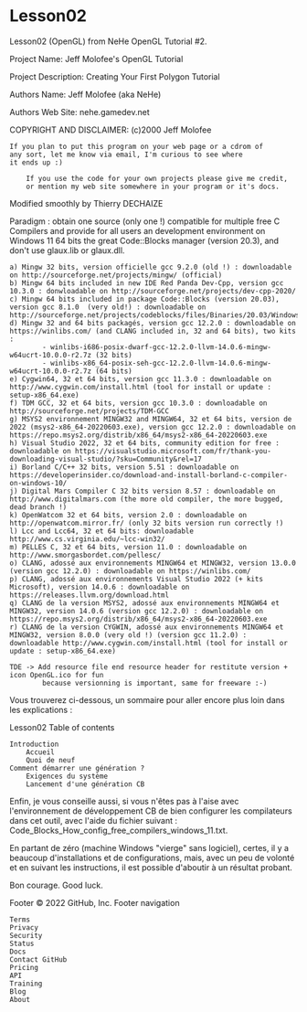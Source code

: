 # Lesson02
Lesson02 (OpenGL) from NeHe
OpenGL Tutorial #2.

Project Name: Jeff Molofee's OpenGL Tutorial

Project Description: Creating Your First Polygon Tutorial

Authors Name: Jeff Molofee (aka NeHe)

Authors Web Site: nehe.gamedev.net

COPYRIGHT AND DISCLAIMER: (c)2000 Jeff Molofee

	If you plan to put this program on your web page or a cdrom of
	any sort, let me know via email, I'm curious to see where
	it ends up :)

        If you use the code for your own projects please give me credit,
        or mention my web site somewhere in your program or it's docs.

 Modified smoothly by Thierry DECHAIZE

Paradigm : obtain one source (only one !) compatible for multiple free C Compilers
    and provide for all users an development environment on Windows 11 64 bits
    the great Code::Blocks manager (version 20.3), and don't use glaux.lib or glaux.dll.

	a) Mingw 32 bits, version officielle gcc 9.2.0 (old !) : downloadable on http://sourceforge.net/projects/mingw/ (official) 
	b) Mingw 64 bits included in new IDE Red Panda Dev-Cpp, version gcc 10.3.0 : donwloadable on http://sourceforge.net/projects/dev-cpp-2020/
	c) Mingw 64 bits included in package Code::Blocks (version 20.03), version gcc 8.1.0  (very old!) : downloadable on http://sourceforge.net/projects/codeblocks/files/Binaries/20.03/Windows/
	d) Mingw 32 and 64 bits packagés, version gcc 12.2.0 : downloadable on  https://winlibs.com/ (and CLANG included in, 32 and 64 bits), two kits :
			- winlibs-i686-posix-dwarf-gcc-12.2.0-llvm-14.0.6-mingw-w64ucrt-10.0.0-r2.7z (32 bits)
			- winlibs-x86_64-posix-seh-gcc-12.2.0-llvm-14.0.6-mingw-w64ucrt-10.0.0-r2.7z (64 bits)
	e) Cygwin64, 32 et 64 bits, version gcc 11.3.0 : downloadable on http://www.cygwin.com/install.html (tool for install or update : setup-x86_64.exe)
	f) TDM GCC, 32 et 64 bits, version gcc 10.3.0 : downloadable on http://sourceforge.net/projects/TDM-GCC
	g) MSYS2 environnement MINGW32 and MINGW64, 32 et 64 bits, version de 2022 (msys2-x86_64-20220603.exe), version gcc 12.2.0 : downloadable on https://repo.msys2.org/distrib/x86_64/msys2-x86_64-20220603.exe
	h) Visual Studio 2022, 32 et 64 bits, community edition for free : downloadable on https://visualstudio.microsoft.com/fr/thank-you-downloading-visual-studio/?sku=Community&rel=17
	i) Borland C/C++ 32 bits, version 5.51 : downloadable on https://developerinsider.co/download-and-install-borland-c-compiler-on-windows-10/
	j) Digital Mars Compiler C 32 bits version 8.57 : downloadable on http://www.digitalmars.com (the more old compiler, the more bugged, dead branch !)
	k) OpenWatcom 32 et 64 bits, version 2.0 : downloadable on http://openwatcom.mirror.fr/ (only 32 bits version run correctly !)
	l) Lcc and Lcc64, 32 et 64 bits: downloadable http://www.cs.virginia.edu/~lcc-win32/
	m) PELLES C, 32 et 64 bits, version 11.0 : downloadable on http://www.smorgasbordet.com/pellesc/
	o) CLANG, adossé aux environnements MINGW64 et MINGW32, version 13.0.0 (version gcc 12.2.0) : downloadable on https://winlibs.com/ 
	p) CLANG, adossé aux environnements Visual Studio 2022 (+ kits Microsoft), version 14.0.6 : downloadable on https://releases.llvm.org/download.html
	q) CLANG de la version MSYS2, adossé aux environnements MINGW64 et MINGW32, version 14.0.6 (version gcc 12.2.0) : downloadable on https://repo.msys2.org/distrib/x86_64/msys2-x86_64-20220603.exe
	r) CLANG de la version CYGWIN, adossé aux environnements MINGW64 et MINGW32, version 8.0.0 (very old !) (version gcc 11.2.0) : downloadable http://www.cygwin.com/install.html (tool for install or update : setup-x86_64.exe)	

    TDE -> Add resource file end resource header for restitute version + icon OpenGL.ico for fun
			because versionning is important, same for freeware :-) 

Vous trouverez ci-dessous, un sommaire pour aller encore plus loin dans les explications :

Lesson02
Table of contents

    Introduction
        Accueil
        Quoi de neuf
    Comment démarrer une génération ?
        Exigences du système
        Lancement d'une génération CB


Enfin, je vous conseille aussi, si vous n'êtes pas à l'aise avec l'environnement de développement CB de bien configurer les compilateurs dans cet outil, avec l'aide du fichier suivant : Code_Blocks_How_config_free_compilers_windows_11.txt.

En partant de zéro (machine Windows "vierge" sans logiciel), certes, il y a beaucoup d'installations et de configurations, mais, avec un peu de volonté et en suivant les instructions, il est possible d'aboutir à un résultat probant.

Bon courage. Good luck.

Footer
© 2022 GitHub, Inc.
Footer navigation

    Terms
    Privacy
    Security
    Status
    Docs
    Contact GitHub
    Pricing
    API
    Training
    Blog
    About


